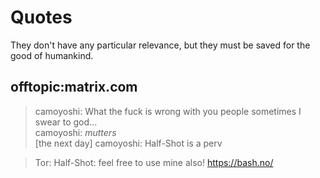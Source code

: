 # Quotes

They don't have any particular relevance, but they must be saved for the good of humankind.

## offtopic:matrix.com

> camoyoshi: What the fuck is wrong with you people sometimes I swear to god...  
> camoyoshi: *mutters*  
> [the next day] camoyoshi: Half-Shot is a perv

> Tor: Half-Shot: feel free to use mine also! https://bash.no/
